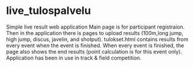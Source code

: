 # live_tulospalvelu
Simple live result web application
Main page is for participant registraion. Then in the application there is pages to upload results (100m,long jump, high jump, discus, javelin, and shotput).
tulokset.html contains results from every event when the event is finished. When every event is finished, the page also shows the end results (point calculation is for this event only).
Application has been in use in track & field competition.
